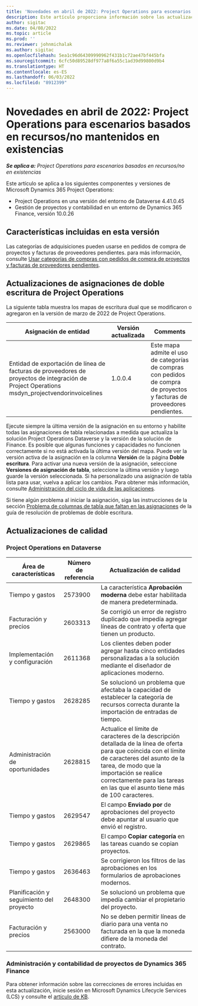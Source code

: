 ```yaml
---
title: 'Novedades en abril de 2022: Project Operations para escenarios basados en recursos/no mantenidos en existencias'
description: Este artículo proporciona información sobre las actualizaciones de calidad disponibles en la versión de abril de 2022 de Microsoft Dynamics 365 Project Operations para escenarios basados en recursos/no mantenidos en existencias.
author: sigitac
ms.date: 04/08/2022
ms.topic: article
ms.prod: ''
ms.reviewer: johnmichalak
ms.author: sigitac
ms.openlocfilehash: 5ea1c96d64309990962f431b1c72ae47bf445bfa
ms.sourcegitcommit: 6cfc50d89528df977a8f6a55c1ad39d99800d9b4
ms.translationtype: HT
ms.contentlocale: es-ES
ms.lasthandoff: 06/03/2022
ms.locfileid: "8912399"
---
```

# <a name="whats-new-april-2022---project-operations-for-resourcenon-stocked-based-scenarios"></a>Novedades en abril de 2022: Project Operations para escenarios basados en recursos/no mantenidos en existencias

_**Se aplica a:** Project Operations para escenarios basados en recursos/no en existencias_

Este artículo se aplica a los siguientes componentes y versiones de Microsoft Dynamics 365 Project Operations:

- Project Operations en una versión del entorno de Dataverse 4.41.0.45
- Gestión de proyectos y contabilidad en un entorno de Dynamics 365 Finance, versión 10.0.26

## <a name="features-included-in-this-release"></a>Características incluidas en esta versión

Las categorías de adquisiciones pueden usarse en pedidos de compra de proyectos y facturas de proveedores pendientes. para más información, consulte [Usar categorías de compras con pedidos de compra de proyectos y facturas de proveedores pendientes](configure-procurement-categories.md).

## <a name="project-operations-dual-write-maps-updates"></a>Actualizaciones de asignaciones de doble escritura de Project Operations

La siguiente tabla muestra los mapas de escritura dual que se modificaron o agregaron en la versión de marzo de 2022 de Project Operations.

| Asignación de entidad | Versión actualizada | Comments |
| -------------- | ------------------- | ------------|
| Entidad de exportación de línea de facturas de proveedores de proyectos de integración de Project Operations msdyn\_projectvendorinvoicelines | 1.0.0.4 | Este mapa admite el uso de categorías de compras con pedidos de compra de proyectos y facturas de proveedores pendientes. |

Ejecute siempre la última versión de la asignación en su entorno y habilite todas las asignaciones de tabla relacionadas a medida que actualiza la solución Project Operations Dataverse y la versión de la solución de Finance. Es posible que algunas funciones y capacidades no funcionen correctamente si no está activada la última versión del mapa. Puede ver la versión activa de la asignación en la columna **Versión** de la página **Doble escritura**. Para activar una nueva versión de la asignación, seleccione **Versiones de asignación de tabla**, seleccione la última versión y luego guarde la versión seleccionada. Si ha personalizado una asignación de tabla lista para usar, vuelva a aplicar los cambios. Para obtener más información, consulte [Administración del ciclo de vida de las aplicaciones](/dynamics365/fin-ops-core/dev-itpro/data-entities/dual-write/app-lifecycle-management).

Si tiene algún problema al iniciar la asignación, siga las instrucciones de la sección [Problema de columnas de tabla que faltan en las asignaciones](/dynamics365/fin-ops-core/dev-itpro/data-entities/dual-write/dual-write-troubleshooting-finops-upgrades#missing-table-columns-issue-on-maps) de la guía de resolución de problemas de doble escritura.

## <a name="quality-updates"></a>Actualizaciones de calidad

### <a name="project-operations-on-dataverse"></a>Project Operations en Dataverse

| Área de características | Número de referencia | Actualización de calidad |
| ------------ | ---------------- | -------------- |
| Tiempo y gastos | 2573900 | La característica **Aprobación moderna** debe estar habilitada de manera predeterminada. |
| Facturación y precios | 2603313 | Se corrigió un error de registro duplicado que impedía agregar líneas de contrato y oferta que tienen un producto. |
| Implementación y configuración | 2611368 | Los clientes deben poder agregar hasta cinco entidades personalizadas a la solución mediante el diseñador de aplicaciones moderno. |
| Tiempo y gastos | 2628285 | Se solucionó un problema que afectaba la capacidad de establecer la categoría de recursos correcta durante la importación de entradas de tiempo. |
| Administración de oportunidades| 2628815 | Actualice el límite de caracteres de la descripción detallada de la línea de oferta para que coincida con el límite de caracteres del asunto de la tarea, de modo que la importación se realice correctamente para las tareas en las que el asunto tiene más de 100 caracteres. |
| Tiempo y gastos| 2629547 | El campo **Enviado por** de aprobaciones del proyecto debe apuntar al usuario que envió el registro. |
| Tiempo y gastos| 2629865 | El campo **Copiar categoría** en las tareas cuando se copian proyectos. |
| Tiempo y gastos| 2636463 | Se corrigieron los filtros de las aprobaciones en los formularios de aprobaciones modernos. |
| Planificación y seguimiento del proyecto | 2648300 | Se solucionó un problema que impedía cambiar el propietario del proyecto. |
| Facturación y precios | 2563000 | No se deben permitir líneas de diario para una venta no facturada en la que la moneda difiere de la moneda del contrato. |

### <a name="project-management-and-accounting-in-dynamics-365-finance"></a>Administración y contabilidad de proyectos de Dynamics 365 Finance

Para obtener información sobre las correcciones de errores incluidas en esta actualización, inicie sesión en Microsoft Dynamics Lifecycle Services (LCS) y consulte el [artículo de KB](https://fix.lcs.dynamics.com/Issue/Details?bugId=662864).
